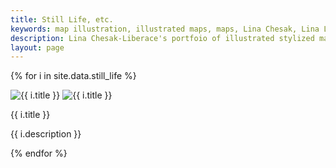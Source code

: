 ```yaml
---
title: Still Life, etc.
keywords: map illustration, illustrated maps, maps, Lina Chesak, Lina Liberace, Lina Chesak-Liberace, map drawings
description: Lina Chesak-Liberace's portfoio of illustrated stylized maps for clients such as National Geographic Traveler, Busch Gardens, and American Airlines.
layout: page
---
```


{% for i in site.data.still_life %}
  <div class="image">
    <img src="/images/still_life/thumbs/{{ i.filename }}" alt="{{ i.title }}"/>
	<img src="/images/still_life/{{ i.filename }}" alt="{{ i.title }}"/>
	<p>{{ i.title }}</p>
	<p>{{ i.description }}</p>
  </div>
{% endfor %}
